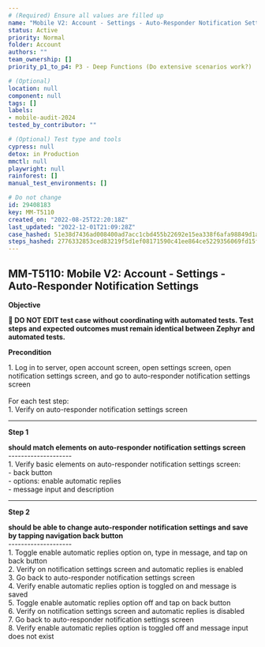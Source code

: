 ```yaml
---
# (Required) Ensure all values are filled up
name: "Mobile V2: Account - Settings - Auto-Responder Notification Settings"
status: Active
priority: Normal
folder: Account
authors: ""
team_ownership: []
priority_p1_to_p4: P3 - Deep Functions (Do extensive scenarios work?)

# (Optional)
location: null
component: null
tags: []
labels: 
- mobile-audit-2024
tested_by_contributor: ""

# (Optional) Test type and tools
cypress: null
detox: in Production
mmctl: null
playwright: null
rainforest: []
manual_test_environments: []

# Do not change
id: 29408183
key: MM-T5110
created_on: "2022-08-25T22:20:18Z"
last_updated: "2022-12-01T21:09:28Z"
case_hashed: 51e38d7436ad008400ad7acc1cbd455b22692e15ea338f6afa98849d1a221eb089c256cb8fb67fded4d11744ab4012ef
steps_hashed: 2776332853ced83219f5d1ef08171590c41ee864ce5229356069fd15f3034c55dd1807940377be9e0f7dd188eae91a53
---
```


<!-- (Auto-generated) Based on frontmatter's "key" and "name" -->

## MM-T5110: Mobile V2: Account - Settings - Auto-Responder Notification Settings

**Objective**

**🛑 DO NOT EDIT test case without coordinating with automated tests. Test steps and expected outcomes must remain identical between Zephyr and automated tests.**

**Precondition**

1\. Log in to server, open account screen, open settings screen, open notification settings screen, and go to auto-responder notification settings screen\
\
For each test step:\
1\. Verify on auto-responder notification settings screen

---

**Step 1**

**should match elements on auto-responder notification settings screen**\
\--------------------\
1\. Verify basic elements on auto-responder notification settings screen:\
\- back button\
\- options: enable automatic replies\
\- message input and description

---

**Step 2**

**should be able to change auto-responder notification settings and save by tapping navigation back button**\
\--------------------\
1\. Toggle enable automatic replies option on, type in message, and tap on back button\
2\. Verify on notification settings screen and automatic replies is enabled\
3\. Go back to auto-responder notification settings screen\
4\. Verify enable automatic replies option is toggled on and message is saved\
5\. Toggle enable automatic replies option off and tap on back button\
6\. Verify on notification settings screen and automatic replies is disabled\
7\. Go back to auto-responder notification settings screen\
8\. Verify enable automatic replies option is toggled off and message input does not exist
